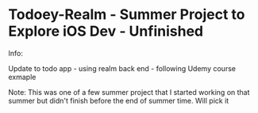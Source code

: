 # Todoey-Realm - Summer Project to Explore iOS Dev - Unfinished

Info:

Update to todo app - using realm back end -  following Udemy course exmaple

Note: This was one of a few summer project that I started working on that summer but didn't finish before the end of summer time. Will pick it 
